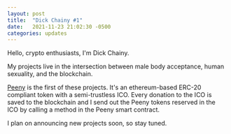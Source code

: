 ```yaml
---
layout: post
title:  "Dick Chainy #1"
date:   2021-11-23 21:02:30 -0500
categories: updates
---
```

Hello, crypto enthusiasts, I'm Dick Chainy.

My projects live in the intersection between male body acceptance, human sexuality, and the blockchain.

[Peeny](peenytoken.com) is the first of these projects. It's an ethereum-based ERC-20 compliant token with a semi-trustless ICO. Every donation to the ICO is saved to the blockchain and I send out the Peeny tokens reserved in the ICO by calling a method in the Peeny smart contract.

I plan on announcing new projects soon, so stay tuned.
